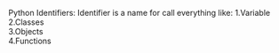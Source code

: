 Python Identifiers:
Identifier is a name for call everything like:
 1.Variable  
 2.Classes  
 3.Objects  
 4.Functions  

